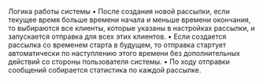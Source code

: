 Логика работы системы
•	После создания новой рассылки, если текущее время больше времени начала и меньше времени окончания, то выбираются все клиенты, которые указаны в настройках рассылки, и запускается отправка для всех этих клиентов.
•	Если создается рассылка со временем старта в будущем, то отправка стартует автоматически по наступлению этого времени без дополнительных действий со стороны пользователя системы.
•	По ходу отправки сообщений собирается статистика по каждой рассылке.